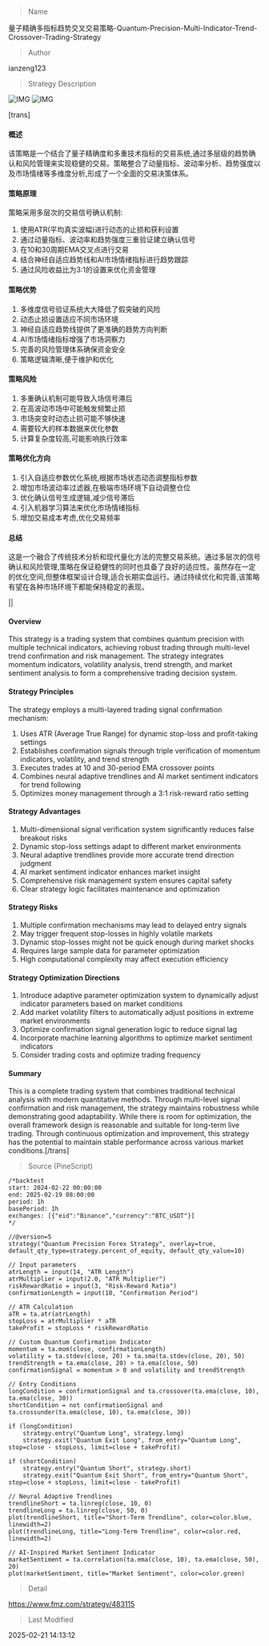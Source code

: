 
> Name

量子精确多指标趋势交叉交易策略-Quantum-Precision-Multi-Indicator-Trend-Crossover-Trading-Strategy

> Author

ianzeng123

> Strategy Description

![IMG](https://www.fmz.com/upload/asset/2d9016eed4079a7314cdd.png)
![IMG](https://www.fmz.com/upload/asset/2d8a400aee10d576c12ee.png)



[trans]
#### 概述
该策略是一个结合了量子精确度和多重技术指标的交易系统,通过多层级的趋势确认和风险管理来实现稳健的交易。策略整合了动量指标、波动率分析、趋势强度以及市场情绪等多维度分析,形成了一个全面的交易决策体系。

#### 策略原理
策略采用多层次的交易信号确认机制:
1. 使用ATR(平均真实波幅)进行动态的止损和获利设置
2. 通过动量指标、波动率和趋势强度三重验证建立确认信号
3. 在10和30周期EMA交叉点进行交易
4. 结合神经自适应趋势线和AI市场情绪指标进行趋势跟踪
5. 通过风险收益比为3:1的设置来优化资金管理

#### 策略优势
1. 多维度信号验证系统大大降低了假突破的风险
2. 动态止损设置适应不同市场环境
3. 神经自适应趋势线提供了更准确的趋势方向判断
4. AI市场情绪指标增强了市场洞察力
5. 完善的风险管理体系确保资金安全
6. 策略逻辑清晰,便于维护和优化

#### 策略风险
1. 多重确认机制可能导致入场信号滞后
2. 在高波动市场中可能触发频繁止损
3. 市场突变时动态止损可能不够快速
4. 需要较大的样本数据来优化参数
5. 计算复杂度较高,可能影响执行效率

#### 策略优化方向
1. 引入自适应参数优化系统,根据市场状态动态调整指标参数
2. 增加市场波动率过滤器,在极端市场环境下自动调整仓位
3. 优化确认信号生成逻辑,减少信号滞后
4. 引入机器学习算法来优化市场情绪指标
5. 增加交易成本考虑,优化交易频率

#### 总结
这是一个融合了传统技术分析和现代量化方法的完整交易系统。通过多层次的信号确认和风险管理,策略在保证稳健性的同时也具备了良好的适应性。虽然存在一定的优化空间,但整体框架设计合理,适合长期实盘运行。通过持续优化和完善,该策略有望在各种市场环境下都能保持稳定的表现。

|| 

#### Overview
This strategy is a trading system that combines quantum precision with multiple technical indicators, achieving robust trading through multi-level trend confirmation and risk management. The strategy integrates momentum indicators, volatility analysis, trend strength, and market sentiment analysis to form a comprehensive trading decision system.

#### Strategy Principles
The strategy employs a multi-layered trading signal confirmation mechanism:
1. Uses ATR (Average True Range) for dynamic stop-loss and profit-taking settings
2. Establishes confirmation signals through triple verification of momentum indicators, volatility, and trend strength
3. Executes trades at 10 and 30-period EMA crossover points
4. Combines neural adaptive trendlines and AI market sentiment indicators for trend following
5. Optimizes money management through a 3:1 risk-reward ratio setting

#### Strategy Advantages
1. Multi-dimensional signal verification system significantly reduces false breakout risks
2. Dynamic stop-loss settings adapt to different market environments
3. Neural adaptive trendlines provide more accurate trend direction judgment
4. AI market sentiment indicator enhances market insight
5. Comprehensive risk management system ensures capital safety
6. Clear strategy logic facilitates maintenance and optimization

#### Strategy Risks
1. Multiple confirmation mechanisms may lead to delayed entry signals
2. May trigger frequent stop-losses in highly volatile markets
3. Dynamic stop-losses might not be quick enough during market shocks
4. Requires large sample data for parameter optimization
5. High computational complexity may affect execution efficiency

#### Strategy Optimization Directions
1. Introduce adaptive parameter optimization system to dynamically adjust indicator parameters based on market conditions
2. Add market volatility filters to automatically adjust positions in extreme market environments
3. Optimize confirmation signal generation logic to reduce signal lag
4. Incorporate machine learning algorithms to optimize market sentiment indicators
5. Consider trading costs and optimize trading frequency

#### Summary
This is a complete trading system that combines traditional technical analysis with modern quantitative methods. Through multi-level signal confirmation and risk management, the strategy maintains robustness while demonstrating good adaptability. While there is room for optimization, the overall framework design is reasonable and suitable for long-term live trading. Through continuous optimization and improvement, this strategy has the potential to maintain stable performance across various market conditions.[/trans]



> Source (PineScript)

``` pinescript
/*backtest
start: 2024-02-22 00:00:00
end: 2025-02-19 08:00:00
period: 1h
basePeriod: 1h
exchanges: [{"eid":"Binance","currency":"BTC_USDT"}]
*/

//@version=5
strategy("Quantum Precision Forex Strategy", overlay=true, default_qty_type=strategy.percent_of_equity, default_qty_value=10)

// Input parameters
atrLength = input(14, "ATR Length")
atrMultiplier = input(2.0, "ATR Multiplier")
riskRewardRatio = input(3, "Risk-Reward Ratio")
confirmationLength = input(10, "Confirmation Period")

// ATR Calculation
aTR = ta.atr(atrLength)
stopLoss = atrMultiplier * aTR
takeProfit = stopLoss * riskRewardRatio

// Custom Quantum Confirmation Indicator
momentum = ta.mom(close, confirmationLength)
volatility = ta.stdev(close, 20) > ta.sma(ta.stdev(close, 20), 50)
trendStrength = ta.ema(close, 20) > ta.ema(close, 50)
confirmationSignal = momentum > 0 and volatility and trendStrength

// Entry Conditions
longCondition = confirmationSignal and ta.crossover(ta.ema(close, 10), ta.ema(close, 30))
shortCondition = not confirmationSignal and ta.crossunder(ta.ema(close, 10), ta.ema(close, 30))

if (longCondition)
    strategy.entry("Quantum Long", strategy.long)
    strategy.exit("Quantum Exit Long", from_entry="Quantum Long", stop=close - stopLoss, limit=close + takeProfit)

if (shortCondition)
    strategy.entry("Quantum Short", strategy.short)
    strategy.exit("Quantum Exit Short", from_entry="Quantum Short", stop=close + stopLoss, limit=close - takeProfit)

// Neural Adaptive Trendlines
trendlineShort = ta.linreg(close, 10, 0)
trendlineLong = ta.linreg(close, 50, 0)
plot(trendlineShort, title="Short-Term Trendline", color=color.blue, linewidth=2)
plot(trendlineLong, title="Long-Term Trendline", color=color.red, linewidth=2)

// AI-Inspired Market Sentiment Indicator
marketSentiment = ta.correlation(ta.ema(close, 10), ta.ema(close, 50), 20)
plot(marketSentiment, title="Market Sentiment", color=color.green)
```

> Detail

https://www.fmz.com/strategy/483115

> Last Modified

2025-02-21 14:13:12
